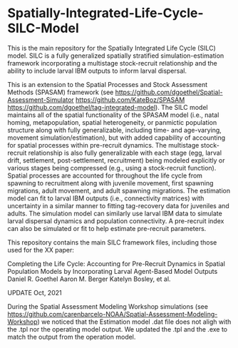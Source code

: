 # Spatially-Integrated-Life-Cycle-SILC-Model

This is the main repository for the Spatially Integrated Life Cycle (SILC) model. SILC is a fully generalized spatially stratified simulation-estimation framework incorporating a multistage stock-recruit relationship and the ability to include larval IBM outputs to inform larval dispersal. 

This is an extension to the Spatial Processes and Stock Assessment Methods (SPASAM) framework (see https://github.com/dgoethel/Spatial-Assessment-Simulator https://github.com/KateBoz/SPASAM  https://github.com/dgoethel/tag-integrated-model). The SILC model maintains all of the spatial functionality of the SPASAM model (i.e., natal homing, metapopulation, spatial heterogeneity, or panmictic population structure along with fully generalizable, including time- and age-varying, movement simulation/estimation), but with added capability of accounting for spatial processes within pre-recruit dynamics. The multistage stock-recruit relationship is also fully generalizable with each stage (egg, larval drift, settlement, post-settlement, recruitment) being modeled explicitly or various stages being compressed (e.g., using a stock-recruit function). Spatial processes are accounted for throughout the life cycle from spawning to recruitment along with juvenile movement, first spawning migrations, adult movement, and adult spawning migrations. The estimation model can fit to larval IBM outputs (i.e., connectivity matrices) with uncertainty in a similar manner to fitting tag-recovery data for juveniles and adults. The simulation model can similarly use larval IBM data to simulate larval dispersal dynamics and population connectivity. A pre-recruit index can also be simulated or fit to help estimate pre-recruit parameters.

This repository contains the main SILC framework files, including those used for the XX paper:

Completing the Life Cycle: Accounting for Pre-Recruit Dynamics in Spatial Population Models by Incorporating Larval Agent-Based Model Outputs
Daniel R. Goethel Aaron M. Berger Katelyn Bosley, et al.


UPDATE Oct, 2021

During the Spatial Assessment Modeling Workshop simulations (see https://github.com/carenbarcelo-NOAA/Spatial-Assessment-Modeling-Workshop) we noticed that the Estimation model .dat file does not aligh with the .tpl nor the operating model output. We updated the .tpl and the .exe to match the output from the operation model.
